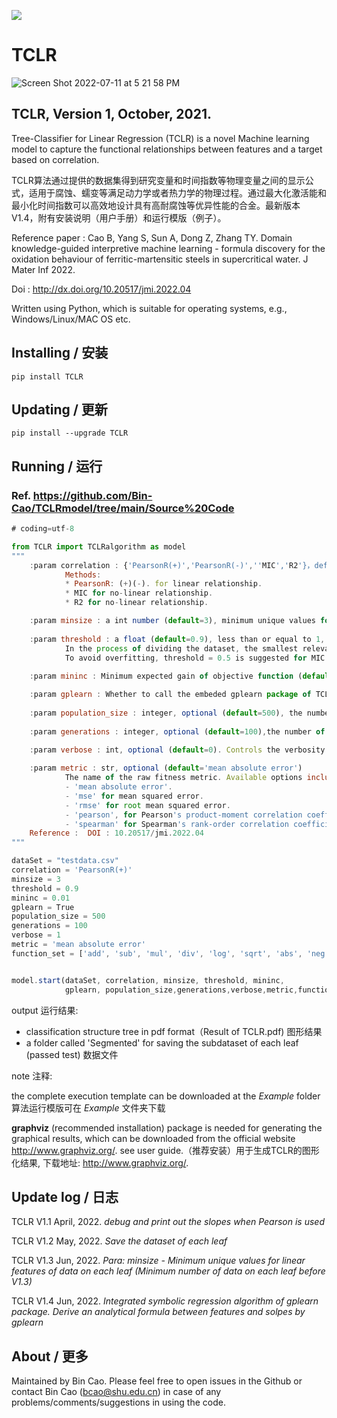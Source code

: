 
[![](https://img.shields.io/badge/PyPI-caobin-blue)](https://pypi.org/project/TCLR/)
# TCLR 

![Screen Shot 2022-07-11 at 5 21 58 PM](https://user-images.githubusercontent.com/86995074/178232388-42f02447-5405-43e0-a344-0ab6be0f6690.png)

## TCLR, Version 1, October, 2021. 

Tree-Classifier for Linear Regression (TCLR) is a novel Machine learning model to capture the functional relationships between features and a target based on correlation.

TCLR算法通过提供的数据集得到研究变量和时间指数等物理变量之间的显示公式，适用于腐蚀、蠕变等满足动力学或者热力学的物理过程。通过最大化激活能和最小化时间指数可以高效地设计具有高耐腐蚀等优异性能的合金。最新版本V1.4，附有安装说明（用户手册）和运行模版（例子）。

Reference paper : Cao B, Yang S, Sun A, Dong Z, Zhang TY. Domain knowledge-guided interpretive machine learning - formula discovery for the oxidation behaviour of ferritic-martensitic steels in supercritical water. J Mater Inf 2022. 

Doi : http://dx.doi.org/10.20517/jmi.2022.04

Written using Python, which is suitable for operating systems, e.g., Windows/Linux/MAC OS etc.

## Installing / 安装
    pip install TCLR 

## Updating / 更新
    pip install --upgrade TCLR

## Running / 运行
### Ref. https://github.com/Bin-Cao/TCLRmodel/tree/main/Source%20Code

``` javascript
# coding=utf-8

from TCLR import TCLRalgorithm as model
"""
    :param correlation : {'PearsonR(+)','PearsonR(-)',''MIC','R2'}，default PearsonR(+).
            Methods:
            * PearsonR: (+)(-). for linear relationship.
            * MIC for no-linear relationship.
            * R2 for no-linear relationship.

    :param minsize : a int number (default=3), minimum unique values for linear features of data on each leaf.
    
    :param threshold : a float (default=0.9), less than or equal to 1, default 0.95 for PearsonR.
            In the process of dividing the dataset, the smallest relevant index allowed in the you research.
            To avoid overfitting, threshold = 0.5 is suggested for MIC 0.5.
    
    :param mininc : Minimum expected gain of objective function (default=0.01)

    :param gplearn : Whether to call the embeded gplearn package of TCLR to regress formula (default=False).
    
    :param population_size : integer, optional (default=500), the number of programs in each generation.
    
    :param generations : integer, optional (default=100),the number of generations to evolve.

    :param verbose : int, optional (default=0). Controls the verbosity of the evolution building process.
    
    :param metric : str, optional (default='mean absolute error')
            The name of the raw fitness metric. Available options include:
            - 'mean absolute error'.
            - 'mse' for mean squared error.
            - 'rmse' for root mean squared error.
            - 'pearson', for Pearson's product-moment correlation coefficient.
            - 'spearman' for Spearman's rank-order correlation coefficient.
    Reference :  DOI : 10.20517/jmi.2022.04
"""

dataSet = "testdata.csv"
correlation = 'PearsonR(+)'
minsize = 3
threshold = 0.9
mininc = 0.01
gplearn = True
population_size = 500
generations = 100
verbose = 1 
metric = 'mean absolute error'
function_set = ['add', 'sub', 'mul', 'div', 'log', 'sqrt', 'abs', 'neg','inv','sin','cos','tan', 'max', 'min']


model.start(dataSet, correlation, minsize, threshold, mininc, 
            gplearn, population_size,generations,verbose,metric,function_set)

```

output 运行结果: 
+ classification structure tree in pdf format（Result of TCLR.pdf) 图形结果
+ a folder called 'Segmented' for saving the subdataset of each leaf (passed test) 数据文件

note 注释: 

the complete execution template can be downloaded at the *Example* folder 算法运行模版可在 *Example* 文件夹下载

**graphviz** (recommended installation) package is needed for generating the graphical results, which can be downloaded from the official website http://www.graphviz.org/. see user guide.（推荐安装）用于生成TCLR的图形化结果, 下载地址: http://www.graphviz.org/.


## Update log / 日志
TCLR V1.1 April, 2022. 
*debug and print out the slopes when Pearson is used*

TCLR V1.2 May, 2022.
*Save the dataset of each leaf*

TCLR V1.3 Jun, 2022.
*Para: minsize - Minimum unique values for linear features of data on each leaf (Minimum number of data on each leaf before V1.3)*

TCLR V1.4 Jun, 2022.
*Integrated symbolic regression algorithm of gplearn package.
Derive an analytical formula between features and solpes by gplearn*

## About / 更多
Maintained by Bin Cao. Please feel free to open issues in the Github or contact Bin Cao
(bcao@shu.edu.cn) in case of any problems/comments/suggestions in using the code. 

